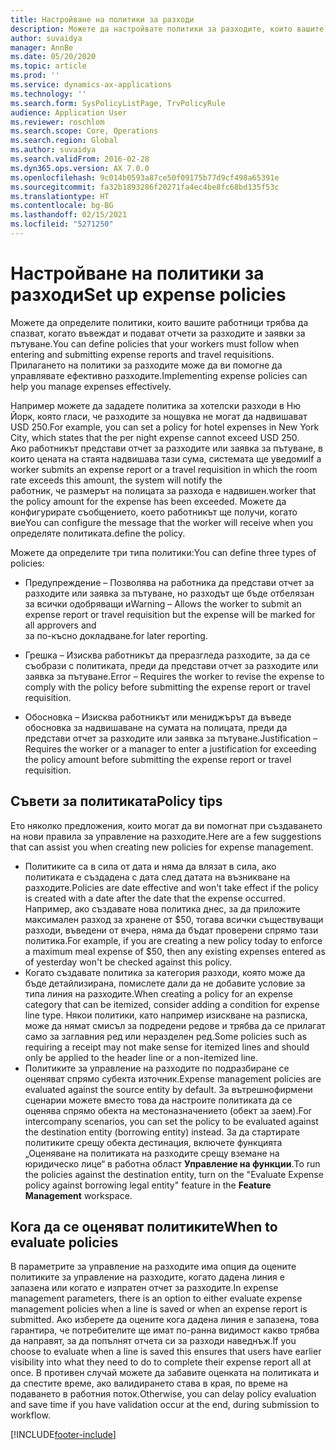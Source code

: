 ```yaml
---
title: Настройване на политики за разходи
description: Можете да настройвате политики за разходите, които вашите работници трябва да спазват, когато въвеждат и подават отчети за разходите и заявки за пътуване в Microsoft Dynamics 365 Finance.
author: suvaidya
manager: AnnBe
ms.date: 05/20/2020
ms.topic: article
ms.prod: ''
ms.service: dynamics-ax-applications
ms.technology: ''
ms.search.form: SysPolicyListPage, TrvPolicyRule
audience: Application User
ms.reviewer: roschlom
ms.search.scope: Core, Operations
ms.search.region: Global
ms.author: suvaidya
ms.search.validFrom: 2016-02-28
ms.dyn365.ops.version: AX 7.0.0
ms.openlocfilehash: 9c014b0593a87ce50f09175b77d9cf498a65391e
ms.sourcegitcommit: fa32b1893286f20271fa4ec4be8fc68bd135f53c
ms.translationtype: HT
ms.contentlocale: bg-BG
ms.lasthandoff: 02/15/2021
ms.locfileid: "5271250"
---
```

# <a name="set-up-expense-policies"></a><span data-ttu-id="f3ea5-103">Настройване на политики за разходи</span><span class="sxs-lookup"><span data-stu-id="f3ea5-103">Set up expense policies</span></span>

<span data-ttu-id="f3ea5-104">Можете да определите политики, които вашите работници трябва да спазват, когато въвеждат и подават отчети за разходите и заявки за пътуване.</span><span class="sxs-lookup"><span data-stu-id="f3ea5-104">You can define policies that your workers must follow when entering and submitting expense reports and travel requisitions.</span></span>         
<span data-ttu-id="f3ea5-105">Прилагането на политики за разходите може да ви помогне да управлявате ефективно разходите.</span><span class="sxs-lookup"><span data-stu-id="f3ea5-105">Implementing expense policies can help you manage expenses effectively.</span></span>         

<span data-ttu-id="f3ea5-106">Например можете да зададете политика за хотелски разходи в Ню Йорк, която гласи, че разходите за нощувка не могат да надвишават USD 250.</span><span class="sxs-lookup"><span data-stu-id="f3ea5-106">For example, you can set a policy for hotel expenses in New York City, which states that the per night expense cannot exceed USD 250.</span></span>       
<span data-ttu-id="f3ea5-107">Ако работникът представи отчет за разходите или заявка за пътуване, в които цената на стаята надвишава тази сума, системата ще уведоми</span><span class="sxs-lookup"><span data-stu-id="f3ea5-107">If a worker submits an expense report or a travel requisition in which the room rate exceeds this amount, the system will notify the</span></span>        
<span data-ttu-id="f3ea5-108">работник, че размерът на полицата за разхода е надвишен.</span><span class="sxs-lookup"><span data-stu-id="f3ea5-108">worker that the policy amount for the expense has been exceeded.</span></span> <span data-ttu-id="f3ea5-109">Можете да конфигурирате съобщението, което работникът ще получи, когато вие</span><span class="sxs-lookup"><span data-stu-id="f3ea5-109">You can configure the message that the worker will receive when you</span></span>        
<span data-ttu-id="f3ea5-110">определяте политиката.</span><span class="sxs-lookup"><span data-stu-id="f3ea5-110">define the policy.</span></span>      
        
<span data-ttu-id="f3ea5-111">Можете да определите три типа политики:</span><span class="sxs-lookup"><span data-stu-id="f3ea5-111">You can define three types of policies:</span></span>         
        
- <span data-ttu-id="f3ea5-112">Предупреждение – Позволява на работника да представи отчет за разходите или заявка за пътуване, но разходът ще бъде отбелязан за всички одобряващи и</span><span class="sxs-lookup"><span data-stu-id="f3ea5-112">Warning – Allows the worker to submit an expense report or travel requisition but the expense will be marked for all approvers and</span></span>        
  <span data-ttu-id="f3ea5-113">за по-късно докладване.</span><span class="sxs-lookup"><span data-stu-id="f3ea5-113">for later reporting.</span></span>        

- <span data-ttu-id="f3ea5-114">Грешка – Изисква работникът да преразгледа разходите, за да се съобрази с политиката, преди да представи отчет за разходите или заявка за пътуване.</span><span class="sxs-lookup"><span data-stu-id="f3ea5-114">Error – Requires the worker to revise the expense to comply with the policy before submitting the expense report or travel requisition.</span></span>       
 
 - <span data-ttu-id="f3ea5-115">Обосновка – Изисква работникът или мениджърът да въведе обосновка за надвишаване на сумата на полицата, преди да представи отчет за разходите или заявка за пътуване.</span><span class="sxs-lookup"><span data-stu-id="f3ea5-115">Justification – Requires the worker or a manager to enter a justification for exceeding the policy amount before submitting the expense report or travel requisition.</span></span>        

## <a name="policy-tips"></a><span data-ttu-id="f3ea5-116">Съвети за политиката</span><span class="sxs-lookup"><span data-stu-id="f3ea5-116">Policy tips</span></span>
<span data-ttu-id="f3ea5-117">Ето няколко предложения, които могат да ви помогнат при създаването на нови правила за управление на разходите.</span><span class="sxs-lookup"><span data-stu-id="f3ea5-117">Here are a few suggestions that can assist you when creating new policies for expense management.</span></span> 
* <span data-ttu-id="f3ea5-118">Политиките са в сила от дата и няма да влязат в сила, ако политиката е създадена с дата след датата на възникване на разходите.</span><span class="sxs-lookup"><span data-stu-id="f3ea5-118">Policies are date effective and won't take effect if the policy is created with a date after the date that the expense occurred.</span></span> <span data-ttu-id="f3ea5-119">Например, ако създавате нова политика днес, за да приложите максимален разход за хранене от $50, тогава всички съществуващи разходи, въведени от вчера, няма да бъдат проверени спрямо тази политика.</span><span class="sxs-lookup"><span data-stu-id="f3ea5-119">For example, if you are creating a new policy today to enforce a maximum meal expense of $50, then any existing expenses entered as of yesterday won't be checked against this policy.</span></span>
* <span data-ttu-id="f3ea5-120">Когато създавате политика за категория разходи, която може да бъде детайлизирана, помислете дали да не добавите условие за типа линия на разходите.</span><span class="sxs-lookup"><span data-stu-id="f3ea5-120">When creating a policy for an expense category that can be itemized, consider adding a condition for expense line type.</span></span> <span data-ttu-id="f3ea5-121">Някои политики, като например изискване на разписка, може да нямат смисъл за подредени редове и трябва да се прилагат само за заглавния ред или неразделен ред.</span><span class="sxs-lookup"><span data-stu-id="f3ea5-121">Some policies such as requiring a receipt may not make sense for itemized lines and should only be applied to the header line or a non-itemized line.</span></span> 
* <span data-ttu-id="f3ea5-122">Политиките за управление на разходите по подразбиране се оценяват спрямо субекта източник.</span><span class="sxs-lookup"><span data-stu-id="f3ea5-122">Expense management policies are evaluated against the source entity by default.</span></span> <span data-ttu-id="f3ea5-123">За вътрешнофирмени сценарии можете вместо това да настроите политиката да се оценява спрямо обекта на местоназначението (обект за заем).</span><span class="sxs-lookup"><span data-stu-id="f3ea5-123">For intercompany scenarios, you can set the policy to be evaluated against the destination entity (borrowing entity) instead.</span></span> <span data-ttu-id="f3ea5-124">За да стартирате политиките срещу обекта дестинация, включете функцията „Оценяване на политиката на разходите срещу вземане на юридическо лице“ в работна област **Управление на функции**.</span><span class="sxs-lookup"><span data-stu-id="f3ea5-124">To run the policies against the destination entity, turn on the "Evaluate Expense policy against borrowing legal entity" feature in the **Feature Management** workspace.</span></span>

## <a name="when-to-evaluate-policies"></a><span data-ttu-id="f3ea5-125">Кога да се оценяват политиките</span><span class="sxs-lookup"><span data-stu-id="f3ea5-125">When to evaluate policies</span></span>

<span data-ttu-id="f3ea5-126">В параметрите за управление на разходите има опция да оцените политиките за управление на разходите, когато дадена линия е запазена или когато е изпратен отчет за разходите.</span><span class="sxs-lookup"><span data-stu-id="f3ea5-126">In expense management parameters, there is an option to either evaluate expense management policies when a line is saved or when an expense report is submitted.</span></span> <span data-ttu-id="f3ea5-127">Ако изберете да оцените кога дадена линия е запазена, това гарантира, че потребителите ще имат по-ранна видимост какво трябва да направят, за да попълнят отчета си за разходи наведнъж.</span><span class="sxs-lookup"><span data-stu-id="f3ea5-127">If you choose to evaluate when a line is saved this ensures that users have earlier visibility into what they need to do to complete their expense report all at once.</span></span> <span data-ttu-id="f3ea5-128">В противен случай можете да забавите оценката на политиката и да спестите време, ако валидирането става в края, по време на подаването в работния поток.</span><span class="sxs-lookup"><span data-stu-id="f3ea5-128">Otherwise, you can delay policy evaluation and save time if you have validation occur at the end, during submission to workflow.</span></span>


[!INCLUDE[footer-include](../includes/footer-banner.md)]